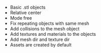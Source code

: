 - Basic .stl objects
- Relative center
- Mode free
- Fix repeating objects with same mesh
- Add collisions to the mesh object
- Add textures and materials to the objects
- Add mesh dir and texture dir
- Assets are created by default